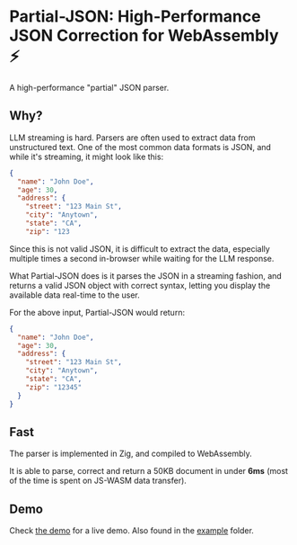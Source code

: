 # Partial-JSON: High-Performance JSON Correction for WebAssembly ⚡️

A high-performance "partial" JSON parser.

## Why?

LLM streaming is hard. Parsers are often used to extract data from unstructured text.
One of the most common data formats is JSON, and while it's streaming, it might look like this:

```json
{
  "name": "John Doe",
  "age": 30,
  "address": {
    "street": "123 Main St",
    "city": "Anytown",
    "state": "CA",
    "zip": "123
```

Since this is not valid JSON, it is difficult to extract the data, especially multiple times a second in-browser while waiting for the LLM response.

What Partial-JSON does is it parses the JSON in a streaming fashion, and returns a valid JSON object with correct syntax,
letting you display the available data real-time to the user.

For the above input, Partial-JSON would return:

```json
{
  "name": "John Doe",
  "age": 30,
  "address": {
    "street": "123 Main St",
    "city": "Anytown",
    "state": "CA",
    "zip": "12345"
  }
}
```

## Fast

The parser is implemented in Zig, and compiled to WebAssembly.

It is able to parse, correct and return a 50KB document in under **6ms** (most of the time is spent on JS-WASM data transfer).

## Demo

Check [the demo](https://wasm-test.ahlback-emil.workers.dev) for a live demo.
Also found in the [example](./example) folder.
